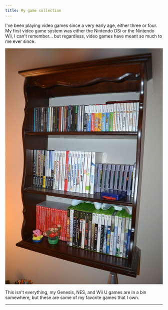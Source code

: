 ```yaml
---
title: My game collection
---
```


I've been playing video games since a very early age, either three or four. My first video game system was either the Nintendo DSi or the Nintendo Wii, I can't remember... but regardless, video games have meant so much to me ever since.

![A picture of my game collection](./game_collection.jpg)

This isn't everything, my Genesis, NES, and Wii U games are in a bin somewhere, but these are some of my favorite games that I own.

---
